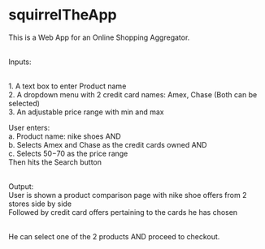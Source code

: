 # squirrelTheApp

This is a Web App for an Online Shopping Aggregator.

<br/>Inputs:

<br/>1. A text box to enter Product name
<br/>2. A dropdown menu with 2 credit card names: Amex, Chase (Both can be selected)
<br/>3. An adjustable price range with min and max

User enters:
<br/>a. Product name: nike shoes AND
<br/>b. Selects Amex and Chase as the credit cards owned AND
<br/>c. Selects $50-$70 as the price range 
<br/>Then hits the Search button

<br/>Output:
<br/>User is shown a product comparison page with nike shoe offers from 2 stores side by side
<br/>Followed by credit card offers pertaining to the cards he has chosen

<br/>He can select one of the 2 products AND proceed to checkout.

